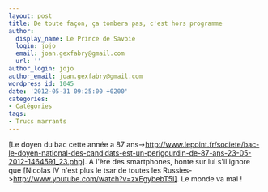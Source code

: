 ```yaml
---
layout: post
title: De toute façon, ça tombera pas, c'est hors programme
author:
  display_name: Le Prince de Savoie
  login: jojo
  email: joan.gexfabry@gmail.com
  url: ''
author_login: jojo
author_email: joan.gexfabry@gmail.com
wordpress_id: 1045
date: '2012-05-31 09:25:00 +0200'
categories:
- Catégories
tags:
- Trucs marrants
---
```

[Le doyen du bac cette année a 87 ans->http://www.lepoint.fr/societe/bac-le-doyen-national-des-candidats-est-un-perigourdin-de-87-ans-23-05-2012-1464591_23.php]. A l'ère des smartphones, honte sur lui s'il ignore que [Nicolas IV n'est plus le tsar de toutes les Russies->http://www.youtube.com/watch?v=zxEgybebT5I]. Le monde va mal !
